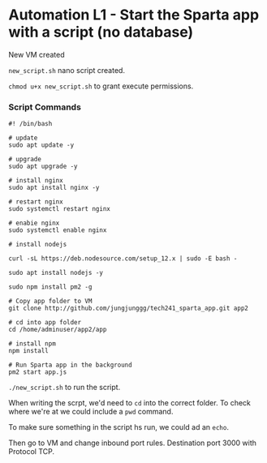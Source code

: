 # Automation L1 - Start the Sparta app with a script (no database)

New VM created

`new_script.sh` nano script created.

`chmod u+x new_script.sh` to grant execute permissions.

### Script Commands
```
#! /bin/bash

# update
sudo apt update -y

# upgrade
sudo apt upgrade -y

# install nginx
sudo apt install nginx -y

# restart nginx
sudo systemctl restart nginx

# enabie nginx
sudo systemctl enable nginx

# install nodejs

curl -sL https://deb.nodesource.com/setup_12.x | sudo -E bash -

sudo apt install nodejs -y

sudo npm install pm2 -g

# Copy app folder to VM
git clone http://github.com/jungjunggg/tech241_sparta_app.git app2

# cd into app folder
cd /home/adminuser/app2/app

# install npm
npm install

# Run Sparta app in the background
pm2 start app.js
```

`./new_script.sh` to run the script.

When writing the scrpt, we'd need to `cd` into the correct folder. To check where we're at we could include a `pwd` command. 

To make sure something in the script hs run, we could ad an `echo`.

Then go to VM and change inbound port rules. Destination port 3000 with Protocol TCP.